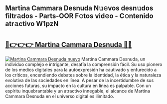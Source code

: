 ## Martina Cammara Desnuda N𝚞𝚎vos desn𝚞dos filtr𝚊dos - Parts-OOR F𝚘tos vid𝚎o - C𝚘ntenido atr𝚊ctivo W1pzN

# <h2><a href="http://mb0082s.tromn.icu/?c=Martina+Cammara+Desnuda">🔗👉👉👉 Martina Cammara Desnuda 🔗🔗</a></h2>

[![Martina Cammara Desnuda nuevo](https://i.imgur.com/pEAQMta.gif)](http://mb0082s.tromn.icu/?c=Martina+Cammara+Desnuda)
Martina Cammara Desnuda, un individuo complejo e intrigante, desafía la comprensión fácil. Su uso pionero de los medios digitales para la autoexpresión ha cautivado y enfurecido a los críticos, encendiendo debates sobre la identidad, la ética y la naturaleza evolutiva de las sociedades en línea. A pesar de la incertidumbre de sus acciones futuras, su impacto en la cultura en línea es palpable. Con un espíritu inquebrantable y un atractivo innegable, el alcance de Martina Cammara Desnuda en el universo digital es ilimitado.
